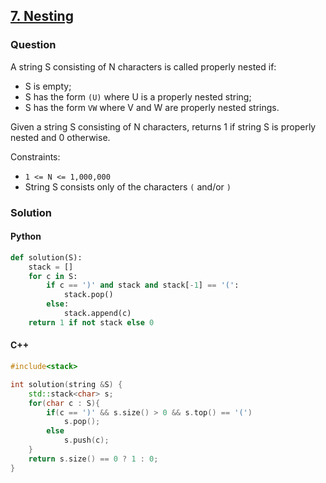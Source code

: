 ## **[7. Nesting](https://app.codility.com/programmers/lessons/7-stacks_and_queues/nesting/)**

### Question
A string S consisting of N characters is called properly nested if:

- S is empty;
- S has the form `(U)` where U is a properly nested string;
- S has the form `VW` where V and W are properly nested strings.

Given a string S consisting of N characters, returns 1 if string S is properly nested and 0 otherwise.

Constraints:
- `1 <= N <= 1,000,000`
- String S consists only of the characters `(` and/or `)`


### Solution

#### Python
```python
def solution(S):
    stack = []
    for c in S:
        if c == ')' and stack and stack[-1] == '(':
            stack.pop()
        else:
            stack.append(c)
    return 1 if not stack else 0
```

#### C++
```cpp
#include<stack>

int solution(string &S) {
    std::stack<char> s;
    for(char c : S){
        if(c == ')' && s.size() > 0 && s.top() == '(')
            s.pop();
        else
            s.push(c);
    }
    return s.size() == 0 ? 1 : 0;
}
```
